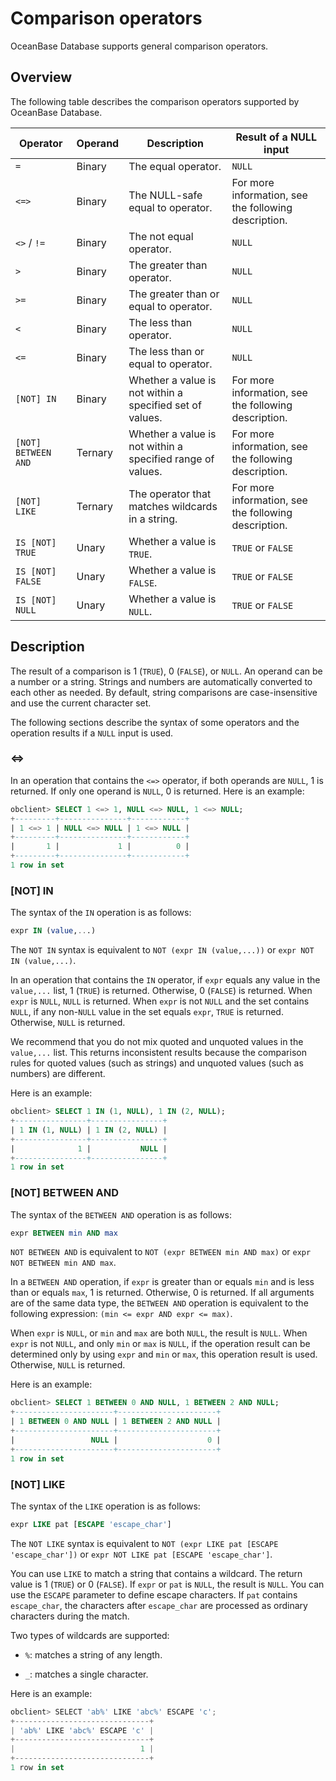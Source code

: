 # Comparison operators

OceanBase Database supports general comparison operators.

## Overview

The following table describes the comparison operators supported by OceanBase Database.

| Operator | Operand | Description | Result of a NULL input |
|---------------------|-----|--------------|------------------|
| `=` | Binary | The equal operator. | `NULL` |
| `<=>` | Binary | The NULL-safe equal to operator. | For more information, see the following description. |
| `<>` / `!=` | Binary | The not equal operator. | `NULL` |
| `>` | Binary | The greater than operator. | `NULL` |
| `>=` | Binary | The greater than or equal to operator. | `NULL` |
| `<` | Binary | The less than operator. | `NULL` |
| `<=` | Binary | The less than or equal to operator. | `NULL` |
| `[NOT] IN` | Binary | Whether a value is not within a specified set of values. | For more information, see the following description. |
| `[NOT] BETWEEN AND` | Ternary | Whether a value is not within a specified range of values. | For more information, see the following description. |
| `[NOT] LIKE` | Ternary | The operator that matches wildcards in a string. | For more information, see the following description. |
| `IS [NOT] TRUE` | Unary | Whether a value is `TRUE`. | `TRUE` or `FALSE` |
| `IS [NOT] FALSE` | Unary | Whether a value is `FALSE`. | `TRUE` or `FALSE` |
| `IS [NOT] NULL` | Unary | Whether a value is `NULL`. | `TRUE` or `FALSE` |

## Description

The result of a comparison is 1 (`TRUE`), 0 (`FALSE`), or `NULL`. An operand can be a number or a string. Strings and numbers are automatically converted to each other as needed. By default, string comparisons are case-insensitive and use the current character set.

The following sections describe the syntax of some operators and the operation results if a `NULL` input is used.

### \<=\>

In an operation that contains the `<=>` operator, if both operands are `NULL`, 1 is returned. If only one operand is `NULL`, 0 is returned. Here is an example:

```sql
obclient> SELECT 1 <=> 1, NULL <=> NULL, 1 <=> NULL;
+---------+---------------+------------+
| 1 <=> 1 | NULL <=> NULL | 1 <=> NULL |
+---------+---------------+------------+
|       1 |             1 |          0 |
+---------+---------------+------------+
1 row in set
```

### \[NOT\] IN

The syntax of the `IN` operation is as follows:

```sql
expr IN (value,...)
```

The `NOT IN` syntax is equivalent to `NOT (expr IN (value,...))` or `expr NOT IN (value,...)`.

In an operation that contains the `IN` operator, if `expr` equals any value in the `value,...` list, 1 (`TRUE`) is returned. Otherwise, 0 (`FALSE`) is returned. When `expr` is `NULL`, `NULL` is returned. When `expr` is not `NULL` and the set contains `NULL`, if any non-`NULL` value in the set equals `expr`, `TRUE` is returned. Otherwise, `NULL` is returned.

We recommend that you do not mix quoted and unquoted values in the `value,...` list. This returns inconsistent results because the comparison rules for quoted values (such as strings) and unquoted values (such as numbers) are different.

Here is an example:

```sql
obclient> SELECT 1 IN (1, NULL), 1 IN (2, NULL);
+----------------+----------------+
| 1 IN (1, NULL) | 1 IN (2, NULL) |
+----------------+----------------+
|              1 |           NULL |
+----------------+----------------+
1 row in set
```

### \[NOT\] BETWEEN AND

The syntax of the `BETWEEN AND` operation is as follows:

```sql
expr BETWEEN min AND max
```

`NOT BETWEEN AND` is equivalent to `NOT (expr BETWEEN min AND max)` or `expr NOT BETWEEN min AND max`.

In a `BETWEEN AND` operation, if `expr` is greater than or equals `min` and is less than or equals `max`, 1 is returned. Otherwise, 0 is returned. If all arguments are of the same data type, the `BETWEEN AND` operation is equivalent to the following expression: `(min <= expr AND expr <= max)`.

When `expr` is `NULL`, or `min` and `max` are both `NULL`, the result is `NULL`. When `expr` is not `NULL`, and only `min` or `max` is `NULL`, if the operation result can be determined only by using `expr` and `min` or `max`, this operation result is used. Otherwise, `NULL` is returned.

Here is an example:

```sql
obclient> SELECT 1 BETWEEN 0 AND NULL, 1 BETWEEN 2 AND NULL;
+----------------------+----------------------+
| 1 BETWEEN 0 AND NULL | 1 BETWEEN 2 AND NULL |
+----------------------+----------------------+
|                 NULL |                    0 |
+----------------------+----------------------+
1 row in set
```

### \[NOT\] LIKE

The syntax of the `LIKE` operation is as follows:

```sql
expr LIKE pat [ESCAPE 'escape_char']
```

The `NOT LIKE` syntax is equivalent to `NOT (expr LIKE pat [ESCAPE 'escape_char'])` or `expr NOT LIKE pat [ESCAPE 'escape_char']`.

You can use `LIKE` to match a string that contains a wildcard. The return value is 1 (`TRUE`) or 0 (`FALSE`). If `expr` or `pat` is `NULL`, the result is `NULL`. You can use the `ESCAPE` parameter to define escape characters. If `pat` contains `escape_char`, the characters after `escape_char` are processed as ordinary characters during the match.

Two types of wildcards are supported:

* `%`: matches a string of any length.

* `_`: matches a single character.

Here is an example:

```javascript
obclient> SELECT 'ab%' LIKE 'abc%' ESCAPE 'c';
+------------------------------+
| 'ab%' LIKE 'abc%' ESCAPE 'c' |
+------------------------------+
|                            1 |
+------------------------------+
1 row in set
```
